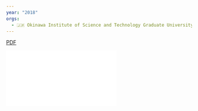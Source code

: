 ```yaml
---
year: "2018"
orgs:
  - 🇯🇵 Okinawa Institute of Science and Technology Graduate University
---
```



[PDF](pdfs/Bozek_Towards_Dense_Object_CVPR_2018_paper.pdf)

![](pdfs/Bozek_Towards_Dense_Object_CVPR_2018_paper.pdf)